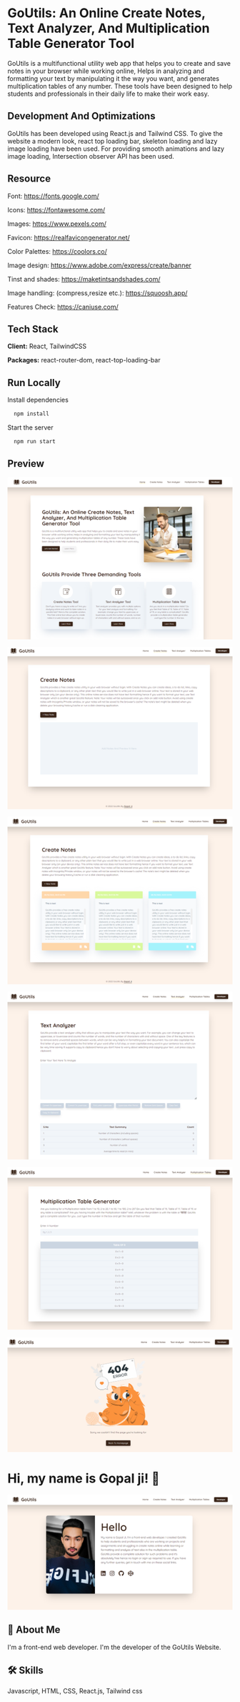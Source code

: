 # GoUtils: An Online Create Notes, Text Analyzer, And Multiplication Table Generator Tool

GoUtils is a multifunctional utility web app that helps you to create and save notes in your browser while working online, Helps in analyzing and formatting your text by manipulating it the way you want, and generates multiplication tables of any number. These tools have been designed to help students and professionals in their daily life to make their work easy.

## Development And Optimizations

GoUtils has been developed using React.js and Tailwind CSS. To give the website a modern look, react top loading bar, skeleton loading and lazy image loading have been used. For providing smooth animations and lazy image loading, Intersection observer API has been used.

## Resource

Font: https://fonts.google.com/

Icons: https://fontawesome.com/

Images: https://www.pexels.com/

Favicon: https://realfavicongenerator.net/

Color Palettes: https://coolors.co/

Image design: https://www.adobe.com/express/create/banner

Tinst and shades: https://maketintsandshades.com/

Image handling: (compress,resize etc.): https://squoosh.app/

Features Check: https://caniuse.com/

## Tech Stack

**Client:** React, TailwindCSS

**Packages:** react-router-dom, react-top-loading-bar

## Run Locally

Install dependencies

```bash
  npm install
```

Start the server

```bash
  npm run start

```

## Preview

![Hero](https://raw.githubusercontent.com/CodingByGopal/imagesAsLink/049af0fa0034bfab676ff6337db1e90c8ede2d06/Goutils-New-hero.png)



![notes-1](https://raw.githubusercontent.com/CodingByGopal/imagesAsLink/049af0fa0034bfab676ff6337db1e90c8ede2d06/Goutils-New-Create-Notes.png)

![Notes-2](https://raw.githubusercontent.com/CodingByGopal/imagesAsLink/049af0fa0034bfab676ff6337db1e90c8ede2d06/Goutils-New-Create-Notes-with-notes.png)

![text-1](https://raw.githubusercontent.com/CodingByGopal/imagesAsLink/049af0fa0034bfab676ff6337db1e90c8ede2d06/Goutils-New-Text-Analyzer.png)


![table](https://raw.githubusercontent.com/CodingByGopal/imagesAsLink/049af0fa0034bfab676ff6337db1e90c8ede2d06/Goutils-New-Table.png)

![error](https://raw.githubusercontent.com/CodingByGopal/imagesAsLink/3cb2f10b4cd9158d98c2d7b5167064d9dd0910b2/error-page-goutils.png)

# Hi, my name is Gopal ji! 👋

![developer](https://raw.githubusercontent.com/CodingByGopal/imagesAsLink/049af0fa0034bfab676ff6337db1e90c8ede2d06/Goutils-New-developer.png)

## 🚀 About Me

I'm a front-end web developer. I'm the developer of the GoUtils Website.

## 🛠 Skills

Javascript, HTML, CSS, React.js, Tailwind css

